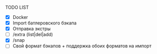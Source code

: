 TODO LIST
- [X] Docker
- [X] Import батлеровского бэкапа
- [X] Отправка экстры
- [ ] /extra (list|del|add)
- [X] /snap
- [ ] Свой формат бэкапов + поддержка обоих форматов на импорт
